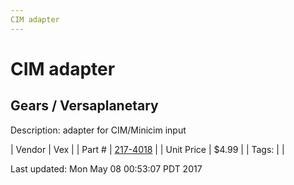 ```yaml
---
CIM adapter
---
```


# CIM adapter
## Gears / Versaplanetary
Description: 	adapter for CIM/Minicim input 

| Vendor | Vex | 
| Part # | [217-4018](http://www.vexrobotics.com/versaplanetary.html) | 
| Unit Price | $4.99 | 
| Tags: |  | 

Last updated: Mon May 08 00:53:07 PDT 2017
